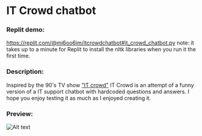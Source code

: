 # IT Crowd chatbot

### Replit demo:
https://replit.com/@mi6oo6im/itcrowdchatbot#it_crowd_chatbot.py
note: it takes up to a minute for Replit to install the nltk libraries when you run it the first time.

### Description:
Inspired by the 90's TV show ["IT crowd"](https://www.youtube.com/watch?v=wSAtLkuuNJE) IT Crowd is an attempt of a funny version of a IT
support chatbot with hardcoded questions and answers. I hope you enjoy testing it as much as I enjoyed creating it.

### Preview:
![Alt text](https://github.com/mi6oo6im/my_python_training/blob/main/training_projects/it_crowd_chatbot/it_crowd_chatbot.png)
